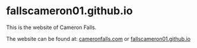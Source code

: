 # fallscameron01.github.io

This is the website of Cameron Falls.

The website can be found at: [cameronfalls.com](https://cameronfalls.com) or [fallscameron01.github.io](https://fallscameron01.github.io/)
